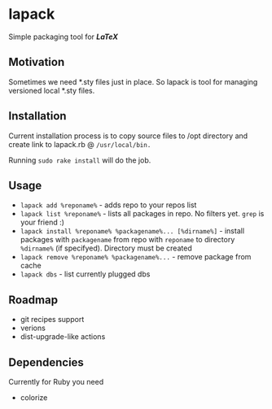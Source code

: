 lapack
======

Simple packaging tool for **_LaTeX_**

## Motivation
  Sometimes we need *.sty files just in place. So lapack is tool for managing versioned local *.sty files.

## Installation
Current installation process is to copy source files to /opt directory and create link to lapack.rb @ `/usr/local/bin.`

Running `sudo rake install` will do the job.

## Usage

* `lapack add %reponame%` - adds repo to your repos list
* `lapack list %reponame%` - lists all packages  in repo. No filters yet. `grep` is your friend :)
* `lapack install %reponame% %packagename%... [%dirname%]` - install packages with `packagename` from repo with `reponame` to directory `%dirname%` (if specifyed). Directory must be created
* `lapack remove %reponame% %packagename%...` - remove package from cache
* `lapack dbs` - list currently plugged dbs

## Roadmap
  * git recipes support
  * verions
  * dist-upgrade-like actions

## Dependencies
  Currently for Ruby you need
  * colorize

